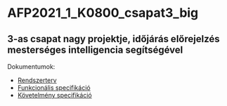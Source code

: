 # AFP2021_1_K0800_csapat3_big
## 3-as csapat nagy projektje, időjárás előrejelzés mesterséges intelligencia segítségével
Dokumentumok:
* [Rendszerterv](https://github.com/SirCouqounFace/AFP2021_1_K0800_csapat3_big/blob/main/docs/Rendszerterv.md)
* [Funkcionális specifikáció](https://github.com/SirCouqounFace/AFP2021_1_K0800_csapat3_big/blob/main/docs/Funkcion%C3%A1lis%20Specifik%C3%A1ci%C3%B3.md)
* [Követelmény specifikáció](https://github.com/SirCouqounFace/AFP2021_1_K0800_csapat3_big/blob/main/docs/K%C3%B6vetelm%C3%A9ny%20Specifik%C3%A1ci%C3%B3.md)